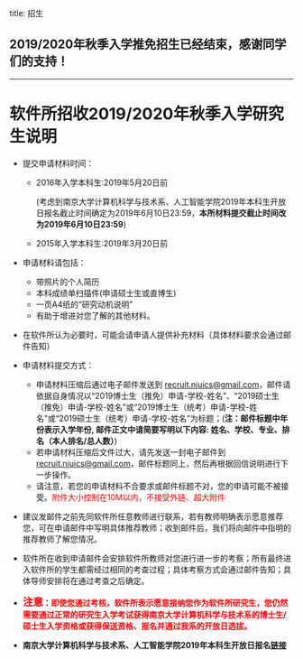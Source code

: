 title: 招生

## 2019/2020年秋季入学推免招生已经结束，感谢同学们的支持！

----

# 软件所招收2019/2020年秋季入学研究生说明

- 提交申请材料时间：
    
    - 2016年入学本科生:2019年5月20日前
    
        (考虑到南京大学计算机科学与技术系、人工智能学院2019年本科生开放日报名截止时间确定为2019年6月10日23:59，**本所材料提交截止时间改为2019年6月10日23:59**)

    - 2015年入学本科生:2019年3月20日前

- 申请材料请包括： 
    + 带照片的个人简历
    + 本科成绩单扫描件(申请硕士生或直博生)
    + 一页A4纸的“研究动机说明”
    + 有助于增进对您了解的其他材料。
- 在软件所认为必要时，可能会请申请人提供补充材料（具体材料要求会通过邮件告知）
- 申请材料提交方式：
    + 申请材料压缩后通过电子邮件发送到 <recruit.njuics@gmail.com>，邮件请依据自身情况以“2019博士生（推免）申请-学校-姓名”、“2019硕士生（推免）申请-学校-姓名”或“2019博士生（统考）申请-学校-姓名”或“2019硕士生（统考）申请-学校-姓名”为标题；(**注：邮件标题中年份表示入学年份, 邮件正文中请简要写明以下内容: 姓名、学校、专业、排名（本人排名/总人数）**)
    + 若申请材料压缩后文件过大，请先发送一封电子邮件到 <recruit.njuics@gmail.com>，邮件标题同上，然后再根据回信说明进行下一步操作。
    + 请注意，若您的申请材料不合要求或邮件标题不对，您的申请可能不被接受。<font color=red>附件大小控制在10M以内，不接受外链、超大附件</font>
- 建议发邮件之前先同软件所任意教师进行联系，若有教师明确表示愿意推荐您，可在申请邮件中写明具体推荐教师；收到邮件后，我们将向邮件中指明的推荐教师了解您情况。
- 软件所在收到申请邮件会安排软件所教师对您进行进一步的考察；所有最终进入软件所的学生都需经过相同的考查过程；具体考察方式会通过邮件告知；具体导师安排将在通过考查之后确定。
- <font color=red size=4>**注意</font>：<font color=red>即使您通过考核，软件所表示愿意接纳您作为软件所研究生，您仍然需要通过正常的研究生入学考试获得南京大学计算机科学与技术系的博士生/硕士生入学资格或获得保送资格、报名并通过我系的开放日选拔。**</font>

- **南京大学计算机科学与技术系、人工智能学院2019年本科生开放日报名[链接](https://cs.nju.edu.cn/16/2a/c1654a333354/page.htm?from=groupmessage&isappinstalled=0)**



